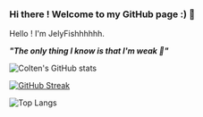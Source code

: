 ### Hi there ! Welcome to my GitHub page :) 👋

Hello ! I'm JelyFishhhhhh.


***"The only thing I know is that I'm weak 🤕"***

![Colten's GitHub stats](https://github-readme-stats.vercel.app/api?username=JelyFishhhhhh&show_icons=true&theme=ocean_dark&hide_border=true)

[![GitHub Streak](https://streak-stats.demolab.com?user=JelyFishhhhhh&theme=dark&hide_border=true&border_radius=5&date_format=M%20j%5B%2C%20Y%5D)](https://git.io/streak-stats)

![Top Langs](https://github-readme-stats.vercel.app/api/top-langs?username=JelyFishhhhhh&theme=ocean_dark&hide_border=true&show_icon=true&hide=html)